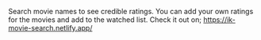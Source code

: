 Search movie names to see credible ratings.
You can add your own ratings for the movies and add to the watched list.
Check it out on;
https://ik-movie-search.netlify.app/
